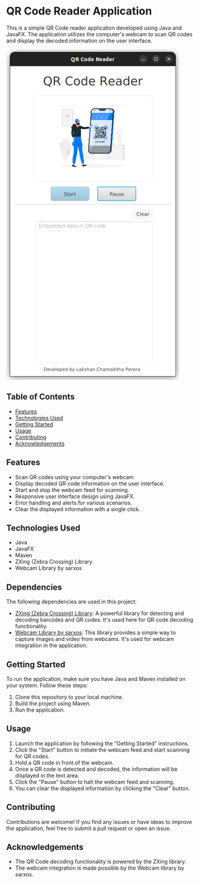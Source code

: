 # QR Code Reader Application

This is a simple QR Code reader application developed using Java and JavaFX. The application utilizes the computer's webcam to scan QR codes and display the decoded information on the user interface.


![image](https://github.com/Lakshan-Chamoditha-Perera/QR-Code-Reader/blob/main/src/main/resources/com/example/qrcodereader/assets/ui.png)
## Table of Contents

- [Features](#features)
- [Technologies Used](#technologies-used)
- [Getting Started](#getting-started)
- [Usage](#usage)
- [Contributing](#contributing)
- [Acknowledgements](#acknowledgements)

## Features

- Scan QR codes using your computer's webcam.
- Display decoded QR code information on the user interface.
- Start and stop the webcam feed for scanning.
- Responsive user interface design using JavaFX.
- Error handling and alerts for various scenarios.
- Clear the displayed information with a single click.


## Technologies Used

- Java
- JavaFX
- Maven
- ZXing (Zebra Crossing) Library
- Webcam Library by sarxos

## Dependencies

The following dependencies are used in this project:

- [ZXing (Zebra Crossing) Library](https://github.com/zxing/zxing): A powerful library for detecting and decoding barcodes and QR codes. It's used here for QR code decoding functionality.
- [Webcam Library by sarxos](https://github.com/sarxos/webcam-capture): This library provides a simple way to capture images and video from webcams. It's used for webcam integration in the application.

## Getting Started

To run the application, make sure you have Java and Maven installed on your system. Follow these steps:

1. Clone this repository to your local machine.
2. Build the project using Maven.
3. Run the application.

## Usage

1. Launch the application by following the "Getting Started" instructions.
2. Click the "Start" button to initiate the webcam feed and start scanning for QR codes.
3. Hold a QR code in front of the webcam.
4. Once a QR code is detected and decoded, the information will be displayed in the text area.
5. Click the "Pause" button to halt the webcam feed and scanning.
6. You can clear the displayed information by clicking the "Clear" button.

## Contributing

Contributions are welcome! If you find any issues or have ideas to improve the application, feel free to submit a pull request or open an issue.

## Acknowledgements

- The QR Code decoding functionality is powered by the ZXing library.
- The webcam integration is made possible by the Webcam library by sarxos.
